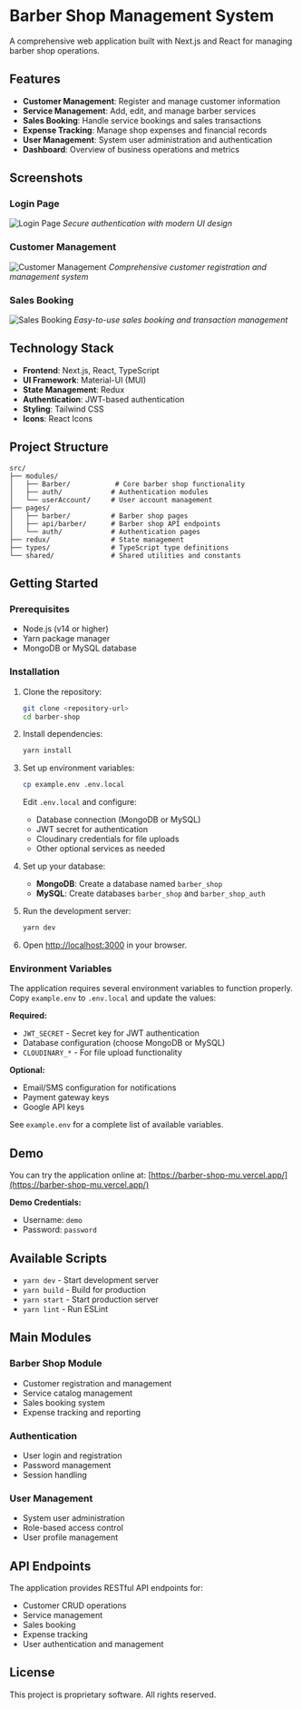 # Barber Shop Management System

A comprehensive web application built with Next.js and React for managing barber shop operations.

## Features

- **Customer Management**: Register and manage customer information
- **Service Management**: Add, edit, and manage barber services
- **Sales Booking**: Handle service bookings and sales transactions
- **Expense Tracking**: Manage shop expenses and financial records
- **User Management**: System user administration and authentication
- **Dashboard**: Overview of business operations and metrics

## Screenshots

### Login Page
![Login Page](public/screenshots/login.png)
*Secure authentication with modern UI design*

### Customer Management
![Customer Management](public/screenshots/customers.png)
*Comprehensive customer registration and management system*

### Sales Booking
![Sales Booking](public/screenshots/sasles-page.png)
*Easy-to-use sales booking and transaction management*

## Technology Stack

- **Frontend**: Next.js, React, TypeScript
- **UI Framework**: Material-UI (MUI)
- **State Management**: Redux
- **Authentication**: JWT-based authentication
- **Styling**: Tailwind CSS
- **Icons**: React Icons

## Project Structure

```
src/
├── modules/
│   ├── Barber/           # Core barber shop functionality
│   ├── auth/            # Authentication modules
│   └── userAccount/     # User account management
├── pages/
│   ├── barber/          # Barber shop pages
│   ├── api/barber/      # Barber shop API endpoints
│   └── auth/            # Authentication pages
├── redux/               # State management
├── types/               # TypeScript type definitions
└── shared/              # Shared utilities and constants
```

## Getting Started

### Prerequisites
- Node.js (v14 or higher)
- Yarn package manager
- MongoDB or MySQL database

### Installation

1. Clone the repository:
   ```bash
   git clone <repository-url>
   cd barber-shop
   ```

2. Install dependencies:
   ```bash
   yarn install
   ```

3. Set up environment variables:
   ```bash
   cp example.env .env.local
   ```
   
   Edit `.env.local` and configure:
   - Database connection (MongoDB or MySQL)
   - JWT secret for authentication
   - Cloudinary credentials for file uploads
   - Other optional services as needed

4. Set up your database:
   - **MongoDB**: Create a database named `barber_shop`
   - **MySQL**: Create databases `barber_shop` and `barber_shop_auth`

5. Run the development server:
   ```bash
   yarn dev
   ```

6. Open [http://localhost:3000](http://localhost:3000) in your browser.

### Environment Variables

The application requires several environment variables to function properly. Copy `example.env` to `.env.local` and update the values:

**Required:**
- `JWT_SECRET` - Secret key for JWT authentication
- Database configuration (choose MongoDB or MySQL)
- `CLOUDINARY_*` - For file upload functionality

**Optional:**
- Email/SMS configuration for notifications
- Payment gateway keys
- Google API keys

See `example.env` for a complete list of available variables.

## Demo

You can try the application online at: [https://barber-shop-mu.vercel.app/](https://barber-shop-mu.vercel.app/)

**Demo Credentials:**
- Username: `demo`
- Password: `password`

## Available Scripts

- `yarn dev` - Start development server
- `yarn build` - Build for production
- `yarn start` - Start production server
- `yarn lint` - Run ESLint

## Main Modules

### Barber Shop Module
- Customer registration and management
- Service catalog management
- Sales booking system
- Expense tracking and reporting

### Authentication
- User login and registration
- Password management
- Session handling

### User Management
- System user administration
- Role-based access control
- User profile management

## API Endpoints

The application provides RESTful API endpoints for:
- Customer CRUD operations
- Service management
- Sales booking
- Expense tracking
- User authentication and management

## License

This project is proprietary software. All rights reserved.
